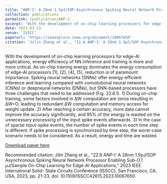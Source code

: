 ```yaml
---
title: "ANP-I: A 28nm 1.5pJ/SOP Asynchronous Spiking Neural Network Processor Enabling Sub-O.1 μJ/Sample On-Chip Learning for Edge-AI Applications"
collection: publications
permalink: /publication/ANP-I
excerpt: 'With the development of on-chip learning processors for edge-AI applications, energy efficiency of NN inference and training is more and more critical. As on-chip training energy dominates the energy consumption of edge-AI processors [1], [2], [4], [5], reduction is of paramount importance. Spiking neural networks (SNNs) offer energy-efficient inference and learning compared with convolutional neural networks (CNNs) or deepneural networks (DNNs), but SNN-based processors have three challenges that need to be addressed (Fig. 22.6.1). 1) During on-chip training, some factors involved in ΔW computation are zeros resulting in ΔW=O, leading to redundant ΔW computation and memory access for weight update. 2) After reaching a certain accuracy, more data cannot improve the accuracy significantly, and 95% of the energy is wasted on the unnecessary processing of the input spike events afterwards. 3) In the case of sparse input-spike events, the number of spike events in each time step is different. If spike processing is synchronized by time step, the worst-case scenario needs to be considered. As a result, energy and time are wasted.'
date: 2023-03-23
venue: 'ISSCC'
paperurl: 'https://ieeexplore.ieee.org/document/10067650'
citation: 'Jilin Zhang et al., "22.6 ANP-I: A 28nm 1.5pJ/SOP Asynchronous Spiking Neural Network Processor Enabling Sub-O.1 μJ/Sample On-Chip Learning for Edge-AI Applications," 2023 IEEE International Solid- State Circuits Conference (ISSCC), San Francisco, CA, USA, 2023, pp. 21-23, doi: 10.1109/ISSCC42615.2023.10067650.'
---
```


With the development of on-chip learning processors for edge-AI applications, energy efficiency of NN inference and training is more and more critical. As on-chip training energy dominates the energy consumption of edge-AI processors [1], [2], [4], [5], reduction is of paramount importance. Spiking neural networks (SNNs) offer energy-efficient inference and learning compared with convolutional neural networks (CNNs) or deepneural networks (DNNs), but SNN-based processors have three challenges that need to be addressed (Fig. 22.6.1). 1) During on-chip training, some factors involved in ΔW computation are zeros resulting in ΔW=O, leading to redundant ΔW computation and memory access for weight update. 2) After reaching a certain accuracy, more data cannot improve the accuracy significantly, and 95% of the energy is wasted on the unnecessary processing of the input spike events afterwards. 3) In the case of sparse input-spike events, the number of spike events in each time step is different. If spike processing is synchronized by time step, the worst-case scenario needs to be considered. As a result, energy and time are wasted.

[Download paper here](https://ieeexplore.ieee.org/document/10067650)

Recommended citation: Jilin Zhang et al., "22.6 ANP-I: A 28nm 1.5pJ/SOP Asynchronous Spiking Neural Network Processor Enabling Sub-O.1 μJ/Sample On-Chip Learning for Edge-AI Applications," 2023 IEEE International Solid- State Circuits Conference (ISSCC), San Francisco, CA, USA, 2023, pp. 21-23, doi: 10.1109/ISSCC42615.2023.10067650.
